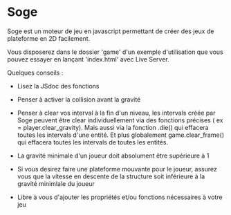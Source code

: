 # Soge 

Soge est un moteur de jeu en javascript permettant de créer des jeux de plateforme en 2D facilement.

Vous disposerez dans le dossier 'game' d'un exemple d'utilisation que vous pouvez essayer en lançant 'index.html' avec Live Server.

Quelques conseils : 

- Lisez la JSdoc des fonctions

- Penser à activer la collision avant la gravité

- Penser à clear vos interval à la fin d'un niveau, les intervals créée par Soge peuvent être clear individuellement via des fonctions précises ( ex = player.clear_gravity). Mais aussi via la fonction .die() qui effacera toutes les intervals d'une entité.
Et plus globalement game.clear_frame() qui effacera toutes les intervals de toutes les entités.

- La gravité minimale d'un joueur doit absolument être supérieure à 1

- Si vous desirez faire une plateforme mouvante pour le joueur, assurez vous que la vitesse en descente de la structure soit inférieure à la gravité minimlale du joueur

- Libre à vous d'ajouter les propriétés et/ou fonctions nécessaires à votre jeu